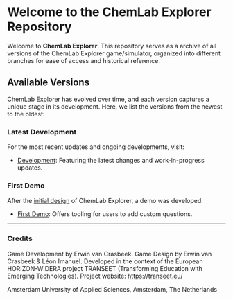 # Welcome to the ChemLab Explorer Repository

Welcome to **ChemLab Explorer**. This repository serves as a archive of all versions of the ChemLab Explorer game/simulator, organized into different branches for ease of access and historical reference.

## Available Versions

ChemLab Explorer has evolved over time, and each version captures a unique stage in its development. Here, we list the versions from the newest to the oldest:

### Latest Development

For the most recent updates and ongoing developments, visit:

- [Development](https://github.com/smart-education-gamelab/ChemLab-Explorer/tree/development): Featuring the latest changes and work-in-progress updates.

### First Demo

After the [initial design](https://docs.google.com/document/d/1i9Ew5obKst7XJp2r2Srqa-RJWu-ENT320Ws-3eDMpsk/edit?pli=1) of ChemLab Explorer, a demo was developed:

- [First Demo](https://github.com/smart-education-gamelab/ChemLab-Explorer/tree/first_demo): Offers tooling for users to add custom questions.

---
### Credits

Game Development by Erwin van Crasbeek.
Game Design by Erwin van Crasbeek & Léon Imanuel.
Developed in the context of the European HORIZON-WIDERA project TRANSEET (Transforming Education with Emerging Technologies). Project website: https://transeet.eu/

Amsterdam University of Applied Sciences, Amsterdam, The Netherlands
